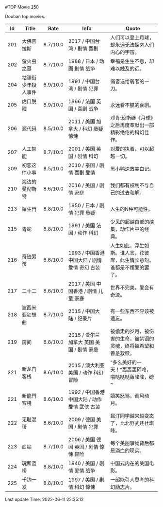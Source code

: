 #TOP Movie 250

Douban top movies.

| Id | Title | Rate | Info | Quote |
| --- | ----- | ---- | ---- | ----- |
| 201 | 大佛普拉斯 | 8.7/10.0 | 2017 / 中国台湾 / 剧情 喜剧 | 人们可以登上月球，却永远无法探索人们内心的宇宙。 |
| 202 | 萤火虫之墓 | 8.7/10.0 | 1988 / 日本 / 动画 剧情 战争 | 幸福是生生不息，却难以触及的远。  |
| 204 | 牯嶺街少年殺人事件 | 8.9/10.0 | 1991 / 中国台湾 / 剧情 犯罪 | 弱者送给弱者的一刀。 |
| 205 | 虎口脱险 | 8.9/10.0 | 1966 / 法国 英国 / 喜剧 战争 | 永远看不腻的喜剧。 |
| 206 | 源代码 | 8.5/10.0 | 2011 / 美国 加拿大 / 科幻 悬疑 惊悚 | 邓肯·琼斯继《月球》之后再度奉献出一部精彩绝伦的科幻佳作。 |
| 207 | 人工智能 | 8.7/10.0 | 2001 / 美国 英国 / 剧情 科幻 | 对爱的执着，可以超越一切。 |
| 209 | 初恋这件小事 | 8.5/10.0 | 2010 / 泰国 / 剧情 喜剧 爱情 | 黑小鸭速效美白记。 |
| 210 | 海边的曼彻斯特 | 8.6/10.0 | 2016 / 美国 / 剧情 家庭 | 我们都有权利不与自己的过去和解。 |
| 213 | 羅生門 | 8.8/10.0 | 1950 / 日本 / 剧情 犯罪 悬疑 | 人生的N种可能性。 |
| 215 | 青蛇 | 8.8/10.0 | 1991 / 美国 法国 / 动作 科幻 | 少见的超越首部的续集，动作片中的经典。 |
| 216 | 奇迹男孩 | 8.6/10.0 | 1993 / 中国香港 中国大陆 / 剧情 爱情 奇幻 古装 | 人生如此，浮生如斯。谁人言，花彼岸，此生情长意短。谁都是不懂爱的罢了。 |
| 217 | 二十二 | 8.6/10.0 | 2017 / 美国 中国香港 / 剧情 儿童 家庭 | 世界不完美，爱会有奇迹。 |
| 218 | 波西米亚狂想曲 | 8.7/10.0 | 2015 / 中国大陆 / 纪录片 | 有一些东西不应该被遗忘。 |
| 219 | 房间 | 8.8/10.0 | 2015 / 爱尔兰 加拿大 英国 美国 / 剧情 家庭 | 被偷走的岁月，被伤害的生命，被禁锢的灵魂，终将被希望和善意救赎。 |
| 221 | 新龙门客栈 | 8.6/10.0 | 2015 / 澳大利亚 美国 / 动作 科幻 冒险 | “多么美好的一天！”轰轰轰砰咚，啪哒哒哒轰隆隆，磅~ |
| 221 | 新龍門客棧 | 8.6/10.0 | 1992 / 中国香港 中国大陆 / 动作 爱情 武侠 古装 | 嬉笑怒骂，调风动月。 |
| 222 | 无耻混蛋 | 8.6/10.0 | 2009 / 德国 美国 / 剧情 犯罪 | 昆汀同学越来越变态了，比北野武还杜琪峰。 |
| 223 | 血钻 | 8.7/10.0 | 2006 / 美国 德国 英国 / 剧情 惊悚 冒险 | 每个美丽事物背后都是滴血的现实。 |
| 224 | 魂断蓝桥 | 8.8/10.0 | 1940 / 美国 / 剧情 爱情 战争 | 中国式内在的美国电影。 |
| 225 | 千钧一发 | 8.8/10.0 | 1997 / 美国 / 剧情 科幻 惊悚 | 一部能引人思考的科幻励志片。 |

Last update Time: 2022-06-11 22:35:12